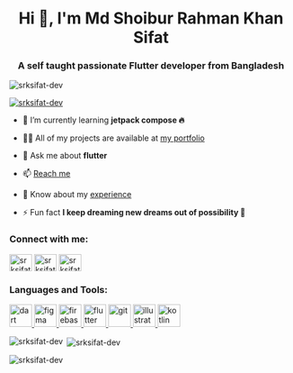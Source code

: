 <h1 align="center">Hi 👋, I'm Md Shoibur Rahman Khan Sifat</h1>
<h3 align="center">A self taught passionate Flutter developer from Bangladesh</h3>

<p align="left"> <img src="https://komarev.com/ghpvc/?username=srksifat-dev&label=Profile%20views&color=0e75b6&style=flat" alt="srksifat-dev" /> </p>

<p align="left"> <a href="https://github.com/ryo-ma/github-profile-trophy"><img src="https://github-profile-trophy.vercel.app/?username=srksifat-dev" alt="srksifat-dev" /></a> </p>

- 🌱 I’m currently learning **jetpack compose 🔥**

- 👨‍💻 All of my projects are available at [my portfolio](https://imsifat.web.app)

- 💬 Ask me about **flutter**

- 📫 [Reach me](mailto:srksifat.dev@gmail.com)

- 📄 Know about my [experience](https://github.com/srksifat-dev/public_assets/raw/main/md_shoibur_rahman_khan_sifat_resume.pdf)

- ⚡ Fun fact **I keep dreaming new dreams out of possibility 🤞**

<h3 align="left">Connect with me:</h3>
<p align="left">
<a href="https://twitter.com/srksifat_dev" target="blank"><img align="center" src="https://raw.githubusercontent.com/rahuldkjain/github-profile-readme-generator/master/src/images/icons/Social/twitter.svg" alt="srksifat_dev" height="30" width="40" /></a>
<a href="https://linkedin.com/in/srksifatdev" target="blank"><img align="center" src="https://raw.githubusercontent.com/rahuldkjain/github-profile-readme-generator/master/src/images/icons/Social/linked-in-alt.svg" alt="srksifatdev" height="30" width="40" /></a>
<a href="https://www.youtube.com/c/srksifat_dev" target="blank"><img align="center" src="https://raw.githubusercontent.com/rahuldkjain/github-profile-readme-generator/master/src/images/icons/Social/youtube.svg" alt="srksifat_dev" height="30" width="40" /></a>
</p>

<h3 align="left">Languages and Tools:</h3>
<p align="left"> <a href="https://dart.dev" target="_blank" rel="noreferrer"> <img src="https://www.vectorlogo.zone/logos/dartlang/dartlang-icon.svg" alt="dart" width="40" height="40"/> </a> <a href="https://www.figma.com/" target="_blank" rel="noreferrer"> <img src="https://www.vectorlogo.zone/logos/figma/figma-icon.svg" alt="figma" width="40" height="40"/> </a> <a href="https://firebase.google.com/" target="_blank" rel="noreferrer"> <img src="https://www.vectorlogo.zone/logos/firebase/firebase-icon.svg" alt="firebase" width="40" height="40"/> </a> <a href="https://flutter.dev" target="_blank" rel="noreferrer"> <img src="https://www.vectorlogo.zone/logos/flutterio/flutterio-icon.svg" alt="flutter" width="40" height="40"/> </a> <a href="https://git-scm.com/" target="_blank" rel="noreferrer"> <img src="https://www.vectorlogo.zone/logos/git-scm/git-scm-icon.svg" alt="git" width="40" height="40"/> </a> <a href="https://www.adobe.com/in/products/illustrator.html" target="_blank" rel="noreferrer"> <img src="https://www.vectorlogo.zone/logos/adobe_illustrator/adobe_illustrator-icon.svg" alt="illustrator" width="40" height="40"/> </a> <a href="https://kotlinlang.org" target="_blank" rel="noreferrer"> <img src="https://www.vectorlogo.zone/logos/kotlinlang/kotlinlang-icon.svg" alt="kotlin" width="40" height="40"/> </a> </p>

<p><img align="left" src="https://github-readme-stats.vercel.app/api/top-langs?username=srksifat-dev&show_icons=true&locale=en&layout=compact" alt="srksifat-dev" /></p>

<p>&nbsp;<img align="center" src="https://github-readme-stats.vercel.app/api?username=srksifat-dev&show_icons=true&locale=en" alt="srksifat-dev" /></p>

<p><img align="center" src="https://github-readme-streak-stats.herokuapp.com/?user=srksifat-dev&" alt="srksifat-dev" /></p>

